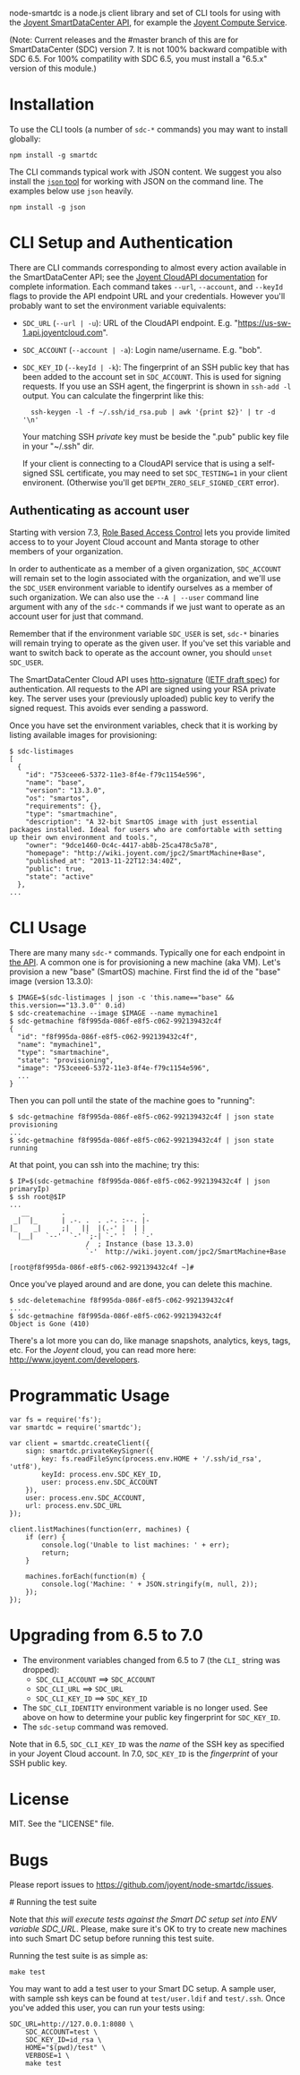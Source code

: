 node-smartdc is a node.js client library and set of CLI tools for using with
the [Joyent SmartDataCenter API](http://apidocs.joyent.com/cloudapi/), for
example the [Joyent Compute
Service](http://www.joyent.com/products/compute-service).

(Note: Current releases and the #master branch of this are for SmartDataCenter
(SDC) version 7.  It is not 100% backward compatible with SDC 6.5. For 100%
compatility with SDC 6.5, you must install a "6.5.x" version of this module.)


# Installation

To use the CLI tools (a number of `sdc-*` commands) you may want to install
globally:

    npm install -g smartdc

The CLI commands typical work with JSON content. We suggest you also install
the [`json` tool](https://github.com/trentm/json) for working with JSON on the
command line. The examples below use `json` heavily.

    npm install -g json


# CLI Setup and Authentication

There are CLI commands corresponding to almost every action available in the
SmartDataCenter API; see the [Joyent CloudAPI
documentation](http://apidocs.joyent.com/cloudapi/) for complete information.
Each command takes `--url`, `--account`, and `--keyId` flags to provide the
API endpoint URL and your credentials. However you'll probably want to set
the environment variable equivalents:

* `SDC_URL` (`--url | -u`): URL of the CloudAPI endpoint. E.g.
  "https://us-sw-1.api.joyentcloud.com".
* `SDC_ACCOUNT` (`--account | -a`): Login name/username. E.g. "bob".
* `SDC_KEY_ID` (`--keyId | -k`): The fingerprint of an SSH public key that has
  been added to the account set in `SDC_ACCOUNT`. This is used for signing
  requests. If you use an SSH agent, the fingerprint is shown in `ssh-add -l`
  output. You can calculate the fingerprint like this:

        ssh-keygen -l -f ~/.ssh/id_rsa.pub | awk '{print $2}' | tr -d '\n'

  Your matching SSH *private* key must be beside the ".pub" public key file
  in your "~/.ssh" dir.
  
  If your client is connecting to a CloudAPI service that is using a self-signed
  SSL certificate, you may need to set `SDC_TESTING=1` in your client environent.
  (Otherwise you'll get `DEPTH_ZERO_SELF_SIGNED_CERT` error).

## Authenticating as account user

Starting with version 7.3, [Role Based Access Control](https://apidocs.joyent.com/rbac)
lets you provide limited access to to your Joyent Cloud account and Manta
storage to other members of your organization.

In order to authenticate as a member of a given organization, `SDC_ACCOUNT`
will remain set to the login associated with the organization, and we'll use
the `SDC_USER` environment variable to identify ourselves as a member of such
organization. We can also use the `--A | --user` command line argument with
any of the `sdc-*` commands if we just want to operate as an account user for
just that command.

Remember that if the environment variable `SDC_USER` is set, `sdc-*` binaries
will remain trying to operate as the given user. If you've set this variable and
want to switch back to operate as the account owner, you should
`unset SDC_USER`.


The SmartDataCenter Cloud API uses
[http-signature](https://github.com/joyent/node-http-signature) ([IETF draft
spec](http://tools.ietf.org/id/draft-cavage-http-signatures-00.txt)) for
authentication. All requests to the API are signed using your RSA private key.
The server uses your (previously uploaded) public key to verify the signed
request. This avoids ever sending a password.

Once you have set the environment variables, check that it is working by
listing available images for provisioning:

    $ sdc-listimages
    [
      {
        "id": "753ceee6-5372-11e3-8f4e-f79c1154e596",
        "name": "base",
        "version": "13.3.0",
        "os": "smartos",
        "requirements": {},
        "type": "smartmachine",
        "description": "A 32-bit SmartOS image with just essential packages installed. Ideal for users who are comfortable with setting up their own environment and tools.",
        "owner": "9dce1460-0c4c-4417-ab8b-25ca478c5a78",
        "homepage": "http://wiki.joyent.com/jpc2/SmartMachine+Base",
        "published_at": "2013-11-22T12:34:40Z",
        "public": true,
        "state": "active"
      },
    ...


# CLI Usage

There are many many `sdc-*` commands. Typically one for each endpoint in
[the API](http://apidocs.joyent.com/cloudapi/). A common one is for provisioning
a new machine (aka VM). Let's provision a new "base" (SmartOS) machine. First
find the id of the "base" image (version 13.3.0):

    $ IMAGE=$(sdc-listimages | json -c 'this.name=="base" && this.version=="13.3.0"' 0.id)
    $ sdc-createmachine --image $IMAGE --name mymachine1
    $ sdc-getmachine f8f995da-086f-e8f5-c062-992139432c4f
    {
      "id": "f8f995da-086f-e8f5-c062-992139432c4f",
      "name": "mymachine1",
      "type": "smartmachine",
      "state": "provisioning",
      "image": "753ceee6-5372-11e3-8f4e-f79c1154e596",
      ...
    }

Then you can poll until the state of the machine goes to "running":

    $ sdc-getmachine f8f995da-086f-e8f5-c062-992139432c4f | json state
    provisioning
    ...
    $ sdc-getmachine f8f995da-086f-e8f5-c062-992139432c4f | json state
    running

At that point, you can ssh into the machine; try this:

    $ IP=$(sdc-getmachine f8f995da-086f-e8f5-c062-992139432c4f | json primaryIp)
    $ ssh root@$IP
    ...
       __        .                   .
     _|  |_      | .-. .  . .-. :--. |-
    |_    _|     ;|   ||  |(.-' |  | |
      |__|   `--'  `-' `;-| `-' '  ' `-'
                       /  ; Instance (base 13.3.0)
                       `-'  http://wiki.joyent.com/jpc2/SmartMachine+Base

    [root@f8f995da-086f-e8f5-c062-992139432c4f ~]#


Once you've played around and are done, you can delete this machine.

    $ sdc-deletemachine f8f995da-086f-e8f5-c062-992139432c4f
    ...
    $ sdc-getmachine f8f995da-086f-e8f5-c062-992139432c4f
    Object is Gone (410)

There's a lot more you can do, like manage snapshots, analytics, keys, tags,
etc. For the *Joyent* cloud, you can read more here:
<http://www.joyent.com/developers>.


# Programmatic Usage

    var fs = require('fs');
    var smartdc = require('smartdc');

    var client = smartdc.createClient({
        sign: smartdc.privateKeySigner({
            key: fs.readFileSync(process.env.HOME + '/.ssh/id_rsa', 'utf8'),
            keyId: process.env.SDC_KEY_ID,
            user: process.env.SDC_ACCOUNT
        }),
        user: process.env.SDC_ACCOUNT,
        url: process.env.SDC_URL
    });

    client.listMachines(function(err, machines) {
        if (err) {
            console.log('Unable to list machines: ' + err);
            return;
        }

        machines.forEach(function(m) {
            console.log('Machine: ' + JSON.stringify(m, null, 2));
        });
    });



# Upgrading from 6.5 to 7.0

* The environment variables changed from 6.5 to 7 (the `CLI_` string was
  dropped):
    * `SDC_CLI_ACCOUNT` ==> `SDC_ACCOUNT`
    * `SDC_CLI_URL` ==> `SDC_URL`
    * `SDC_CLI_KEY_ID` ==> `SDC_KEY_ID`
* The `SDC_CLI_IDENTITY` environment variable is no longer used. See above
  on how to determine your public key fingerprint for `SDC_KEY_ID`.
* The `sdc-setup` command was removed.

Note that in 6.5, `SDC_CLI_KEY_ID` was the *name* of the SSH key as specified in
your Joyent Cloud account. In 7.0, `SDC_KEY_ID` is the *fingerprint* of your
SSH public key.


# License

MIT. See the "LICENSE" file.


# Bugs

Please report issues to <https://github.com/joyent/node-smartdc/issues>.


# Running the test suite

Note that *this will execute tests against the Smart DC setup set into
ENV variable SDC_URL*. Please, make sure it's OK to try to create new
machines into such Smart DC setup before running this test suite.

Running the test suite is as simple as:

    make test

You may want to add a test user to your Smart DC setup. A sample user, with
sample ssh keys can be found at `test/user.ldif` and `test/.ssh`. Once you've
added this user, you can run your tests using:

    SDC_URL=http://127.0.0.1:8080 \
        SDC_ACCOUNT=test \
        SDC_KEY_ID=id_rsa \
        HOME="$(pwd)/test" \
        VERBOSE=1 \
        make test
